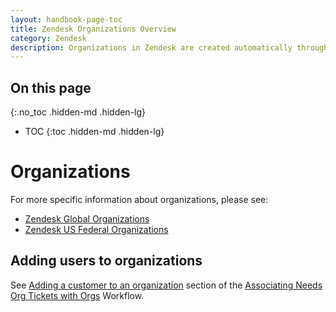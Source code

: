 ```yaml
---
layout: handbook-page-toc
title: Zendesk Organizations Overview
category: Zendesk
description: Organizations in Zendesk are created automatically through our Salesforce and Zendesk integration (as well as the GitLab built sync script).
---
```


## On this page
{:.no_toc .hidden-md .hidden-lg}

- TOC
{:toc .hidden-md .hidden-lg}

# Organizations

For more specific information about organizations, please see:

* [Zendesk Global Organizations](/handbook/support/support-ops/documentation/zendesk_global_organizations.html)
* [Zendesk US Federal Organizations](/handbook/support/support-ops/documentation/zendesk_us_federal_organizations.html)

## Adding users to organizations

See
[Adding a customer to an organization](associating_needs_org_tickets_with_orgs.html#adding-a-customer-to-an-organization)
section of the
[Associating Needs Org Tickets with Orgs](associating_needs_org_tickets_with_orgs.html)
Workflow.
